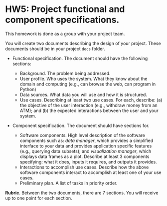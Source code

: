 # HW5: Project functional and component specifications.

This homework is done as a group with your project team.

You will create two documents describing the design of your project. These documents should be in your project ``docs`` folder.
- Functional specification. The document should have the following sections:
  - Background. The problem being addressed.
  - User profile. Who uses the system. What they know about the domain and computing (e.g., can browse the web, can program in Python)
  - Data sources. What data you will use and how it is structured.
  - Use cases. Describing at least two use cases. For each, describe: (a) the objective of the user interaction (e.g., withdraw money from an ATM); and (b) the expected interactions between the user and your system.
  
- Component specification. The document should have sections for.
  - Software components. High level description of the software components such as: *data manager*, which provides a simplified interface to your data and provides application specific features (e.g., querying data subsets); and *visualization manager*, which displays data frames as a plot. Describe at least 3 components specifying: what it does, inputs it requires, and outputs it provides.
  - Interactions to accomplish use cases. Describe how the above software components interact to accomplish at least one of your use cases.
  - Preliminary plan. A list of tasks in priority order.
  
 **Rubric**. Between the two documents, there are 7 sections. You will receive up to one point for each section.
